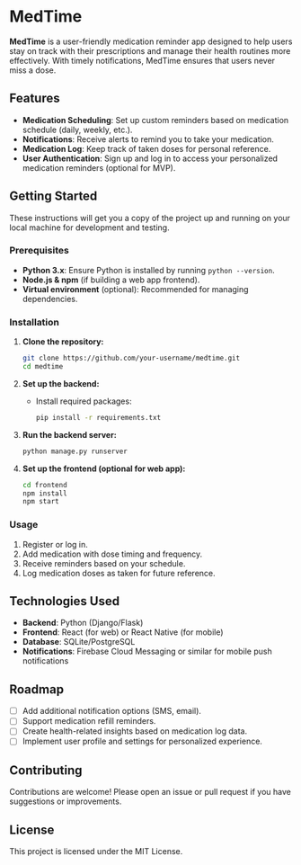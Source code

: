 # MedTime

**MedTime** is a user-friendly medication reminder app designed to help users stay on track with their prescriptions and manage their health routines more effectively. With timely notifications, MedTime ensures that users never miss a dose.

## Features

- **Medication Scheduling**: Set up custom reminders based on medication schedule (daily, weekly, etc.).
- **Notifications**: Receive alerts to remind you to take your medication.
- **Medication Log**: Keep track of taken doses for personal reference.
- **User Authentication**: Sign up and log in to access your personalized medication reminders (optional for MVP).
  
## Getting Started

These instructions will get you a copy of the project up and running on your local machine for development and testing.

### Prerequisites

- **Python 3.x**: Ensure Python is installed by running `python --version`.
- **Node.js & npm** (if building a web app frontend).
- **Virtual environment** (optional): Recommended for managing dependencies.

### Installation

1. **Clone the repository:**

   ```bash
   git clone https://github.com/your-username/medtime.git
   cd medtime
   ```

2. **Set up the backend:**

   - Install required packages:

     ```bash
     pip install -r requirements.txt
     ```

3. **Run the backend server:**

   ```bash
   python manage.py runserver
   ```

4. **Set up the frontend (optional for web app):**

   ```bash
   cd frontend
   npm install
   npm start
   ```

### Usage

1. Register or log in.
2. Add medication with dose timing and frequency.
3. Receive reminders based on your schedule.
4. Log medication doses as taken for future reference.

## Technologies Used

- **Backend**: Python (Django/Flask)
- **Frontend**: React (for web) or React Native (for mobile)
- **Database**: SQLite/PostgreSQL
- **Notifications**: Firebase Cloud Messaging or similar for mobile push notifications

## Roadmap

- [ ] Add additional notification options (SMS, email).
- [ ] Support medication refill reminders.
- [ ] Create health-related insights based on medication log data.
- [ ] Implement user profile and settings for personalized experience.

## Contributing

Contributions are welcome! Please open an issue or pull request if you have suggestions or improvements.

## License

This project is licensed under the MIT License.
